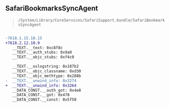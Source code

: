 ## SafariBookmarksSyncAgent

> `/System/Library/CoreServices/SafariSupport.bundle/SafariBookmarksSyncAgent`

```diff

-7618.1.15.10.15
+7618.2.12.10.9
   __TEXT.__text: 0xc8f8c
   __TEXT.__auth_stubs: 0x9a0
   __TEXT.__objc_stubs: 0xf4c0

   __TEXT.__oslogstring: 0x187b2
   __TEXT.__objc_classname: 0xd30
   __TEXT.__objc_methtype: 0x288b
-  __TEXT.__unwind_info: 0x3274
+  __TEXT.__unwind_info: 0x3264
   __DATA_CONST.__auth_got: 0x4e8
   __DATA_CONST.__got: 0x478
   __DATA_CONST.__const: 0x5f50

```
